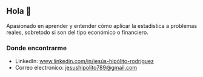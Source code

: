 ## Hola 👋

<!--
**jesushipolito123/jesushipolito123** is a ✨ _special_ ✨ repository because its `README.md` (this file) appears on your GitHub profile.

Here are some ideas to get you started:

- 🔭 I’m currently working on ...
- 🌱 I’m currently learning ...
- 👯 I’m looking to collaborate on ...
- 🤔 I’m looking for help with ...
- 💬 Ask me about ...
- 📫 How to reach me: ...
- 😄 Pronouns: ...
- ⚡ Fun fact: ...
-->

Apasionado en aprender y entender cómo aplicar la estadistica a problemas reales, sobretodo si son del tipo económico o financiero. 

### Donde encontrarme
- LinkedIn: www.linkedin.com/in/jesús-hipólito-rodríguez
- Correo electronico: jesushipolito789@gmail.com
